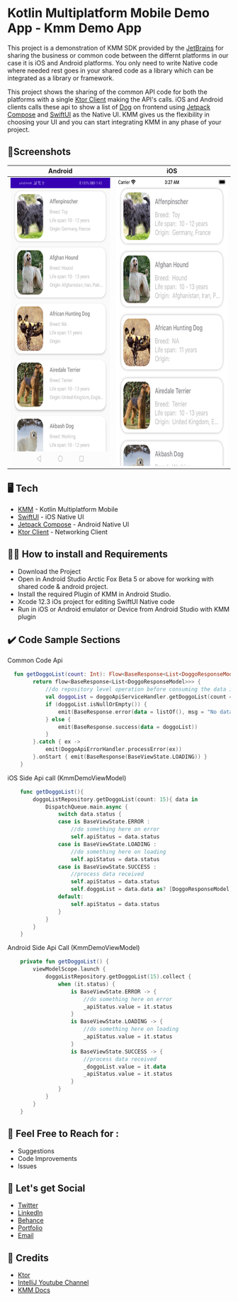 # Kotlin Multiplatform Mobile Demo App - Kmm Demo App
 This project is a demonstration of KMM SDK provided by the [JetBrains](https://www.jetbrains.com/) for sharing the business or common code between the differnt platforms in our case it is iOS and Android platforms. 
You only need to write Native code where needed rest goes in your shared code as a library which can be integrated as a library or framework. 

This project shows the sharing of the common API code for both the platforms with a single [Ktor Client](https://ktor.io/docs/http-client-multiplatform.html) making the API's calls. iOS and Android clients calls these api to show a list of [Dog](https://api.thedogapi.com/) on frontend using [Jetpack Compose](https://developer.android.com/jetpack/compose) and [SwiftUI](https://developer.apple.com/xcode/swiftui/) as the Native UI.
KMM gives us the flexibility in choosing your UI and you can start integrating KMM in any phase of your project.

## 📱Screenshots
Android | iOS
------------ | -------------
<img src="https://github.com/worstkiller/kmm_demo/blob/master/screenshots/Screenshot_20210716_014335_com.vikas.kotlinmultiplatformdemo.android.jpg" height="649" width="300">|<img src="https://github.com/worstkiller/kmm_demo/blob/master/screenshots/Screenshot_ios_smple.png" height="649" width="350">

## 🖥️ Tech
- [KMM](https://kotlinlang.org/docs/mobile/getting-started.html) - Kotlin Multiplatform Mobile 
- [SwiftUI](https://developer.apple.com/xcode/swiftui/) - iOS Native UI
- [Jetpack Compose](https://developer.android.com/jetpack/compose) - Android Native UI
- [Ktor Client](https://ktor.io/docs/http-client-multiplatform.html) - Networking Client


## 👩‍💻 How to install and Requirements
- Download the Project
- Open in Android Studio Arctic Fox Beta 5 or above for working with shared code & android project.
- Install the required Plugin of KMM in Android Studio.
- Xcode 12.3 iOs project for editing SwiftUI Native code
- Run in iOS or Android emulator or Device from Android Studio with KMM plugin


## ✔️ Code Sample Sections
Common Code Api 
```kotlin
  fun getDoggoList(count: Int): Flow<BaseResponse<List<DoggoResponseModel>>> {
        return flow<BaseResponse<List<DoggoResponseModel>>> {
            //do repository level operation before consuming the data in the viewmodel
            val doggoList = doggoApiServiceHandler.getDoggoList(count = count)
            if (doggoList.isNullOrEmpty()) {
                emit(BaseResponse.error(data = listOf(), msg = "No data found"))
            } else {
                emit(BaseResponse.success(data = doggoList))
            }
        }.catch { ex ->
            emit(DoggoApiErrorHandler.processError(ex))
        }.onStart { emit(BaseResponse(BaseViewState.LOADING)) }
    }
```

iOS Side Api call (KmmDemoViewModel)
```swift
    func getDoggoList(){
        doggoListRepository.getDoggoList(count: 15){ data in
            DispatchQueue.main.async {
                switch data.status {
                case is BaseViewState.ERROR :
                    //do something here on error
                    self.apiStatus = data.status
                case is BaseViewState.LOADING :
                    //do something here on loading
                    self.apiStatus = data.status
                case is BaseViewState.SUCCESS :
                    //process data received
                    self.apiStatus = data.status
                    self.doggoList = data.data as? [DoggoResponseModel] ?? []
                default:
                    self.apiStatus = data.status
                }
            }
        }
    }
```
Android Side Api Call (KmmDemoViewModel)
```kotlin
    private fun getDoggoList() {
        viewModelScope.launch {
            doggoListRepository.getDoggoList(15).collect {
                when (it.status) {
                    is BaseViewState.ERROR -> {
                        //do something here on error
                        _apiStatus.value = it.status
                    }
                    is BaseViewState.LOADING -> {
                        //do something here on loading
                        _apiStatus.value = it.status
                    }
                    is BaseViewState.SUCCESS -> {
                        //process data received
                        _doggoList.value = it.data
                        _apiStatus.value = it.status
                    }
                }
            }
        }
    }
```


## 💁 Feel Free to Reach for :
 * Suggestions
 * Code Improvements
 * Issues


## 🤝 Let's get Social
 * [Twitter](https://twitter.com/vikaskum09)
 * [LinkedIn](https://www.linkedin.com/in/vikaskumar09/)
 * [Behance](https://www.behance.net/vikaskum)
 * [Portfolio](https://vikas.dev)
 * [Email](mailto:contactvikasrajput@gmail.com)


## 🙏 Credits
- [Ktor](https://ktor.io/docs/http-client-multiplatform.html)
- [IntelliJ Youtube Channel](https://www.youtube.com/watch?v=GcqFhoUuNNI&ab_channel=KotlinbyJetBrains)
- [KMM Docs](https://kotlinlang.org/docs/mobile/home.html)

